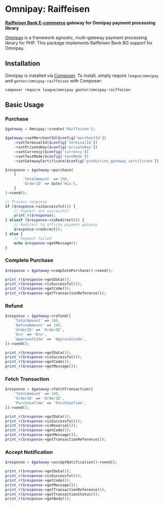 # Omnipay: Raiffeisen

**[Raiffeisen Bank E-commerce](https://ecg.test.upc.ua/rbbg/merchant) gateway for Omnipay payment processing library**

[Omnipay](https://github.com/thephpleague/omnipay) is a framework agnostic, multi-gateway payment processing library for
PHP. This package implements Raiffeisen Bank BG support for Omnipay.

## Installation

Omnipay is installed via [Composer](http://getcomposer.org/). To install, simply require `league/omnipay`
and `gentor/omnipay-raiffeisen` with Composer:

```
composer require league/omnipay gentor/omnipay-raiffeisen
```

## Basic Usage

### Purchase

```php
$gateway = Omnipay::create('Raiffeisen');

$gateway->setMerchantId($config['merchantId'])
    ->setTerminalId($config['terminalId'])
    ->setPrivateKey($config['privateKey'])
    ->setCurrency($config['currency'])
    ->setTestMode($config['testMode'])
    ->setGatewayCertificate($config['production_gateway_certificate']);

$response = $gateway->purchase(
    [
        'TotalAmount' => 100,
        'OrderID' => date('His'),
    ]
)->send();

// Process response
if ($response->isSuccessful()) {
    // Payment was successful
    print_r($response);
} elseif ($response->isRedirect()) {
    // Redirect to offsite payment gateway
    $response->redirect();
} else {
    // Payment failed
    echo $response->getMessage();
}
```

### Complete Purchase

```php
$response = $gateway->completePurchase()->send();

print_r($response->getData());
print_r($response->isSuccessful());
print_r($response->getCode());
print_r($response->getTransactionReference());

```

### Refund

```php
$response = $gateway->refund([
    'TotalAmount' => 100,
    'RefundAmount' => 100,
    'OrderID' => 'OrderID',
    'Rrn' => 'Rrn',
    'ApprovalCode' => 'ApprovalCode',
])->send();

print_r($response->getData());
print_r($response->isSuccessful());
print_r($response->getCode());
print_r($response->getMessage());

```

### Fetch Transaction

```php
$response = $gateway->fetchTransaction([
    'TotalAmount' => 100,
    'OrderID' => 'OrderID',
    'PurchaseTime' => 'PurchaseTime',
])->send();

print_r($response->getData());
print_r($response->isSuccessful());
print_r($response->isReversal());
print_r($response->getCode());
print_r($response->getMessage());
print_r($response->getTransactionReference());

```

### Accept Notification

```php
$response = $gateway->acceptNotification()->send();

print_r($response->getData());
print_r($response->isSuccessful());
print_r($response->getCode());
print_r($response->getMessage());
print_r($response->getTransactionReference());
print_r($response->getTransactionStatus());
print_r($response->getBody());

```
